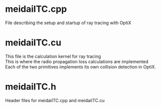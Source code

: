 # meidaiITC.cpp
File describing the setup and startup of ray tracing with OptiX

# meidaiITC.cu
This file is the calculation kernel for ray tracing  
This is where the radio propagation loss calculations are implemented  
Each of the two primitives implements its own collision detection in OptiX.

# meidaiITC.h
Header files for meidaiITC.cpp and meidaiITC.cu


